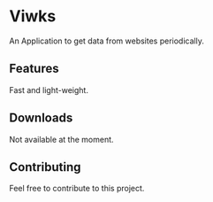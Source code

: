 # Viwks

An Application to get data from websites periodically.

## Features
Fast and light-weight.

## Downloads
Not available at the moment.

## Contributing
Feel free to contribute to this project.